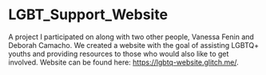 # LGBT_Support_Website

A project I participated on along with two other people, Vanessa Fenin and Deborah Camacho. We created a website with the goal of assisting LGBTQ+ youths and providing resources to those who would also like to get involved. Website can be found here: https://lgbtq-website.glitch.me/.
